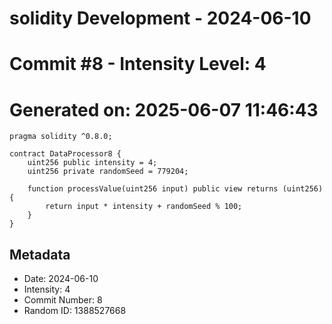 ﻿# solidity Development - 2024-06-10
# Commit #8 - Intensity Level: 4
# Generated on: 2025-06-07 11:46:43
```solidity
pragma solidity ^0.8.0;

contract DataProcessor8 {
    uint256 public intensity = 4;
    uint256 private randomSeed = 779204;

    function processValue(uint256 input) public view returns (uint256) {
        return input * intensity + randomSeed % 100;
    }
}
```
## Metadata
- Date: 2024-06-10
- Intensity: 4
- Commit Number: 8
- Random ID: 1388527668
